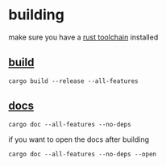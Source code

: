 # building
make sure you have a [rust toolchain](https://rustup.rs) installed

## [build](https://doc.rust-lang.org/cargo/commands/cargo-build.html)
`cargo build --release --all-features`

## [docs](https://doc.rust-lang.org/cargo/commands/cargo-doc.html)
`cargo doc --all-features --no-deps`

if you want to open the docs after building

`cargo doc --all-features --no-deps --open`
